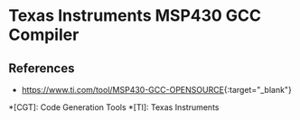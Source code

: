 # Texas Instruments MSP430 GCC Compiler

## References

- <https://www.ti.com/tool/MSP430-GCC-OPENSOURCE>{:target="_blank"}

*[CGT]: Code Generation Tools
*[TI]: Texas Instruments
